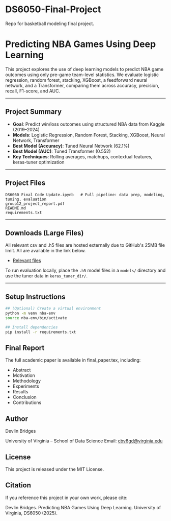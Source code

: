 # DS6050-Final-Project
Repo for basketball modeling final project.

# Predicting NBA Games Using Deep Learning

This project explores the use of deep learning models to predict NBA game outcomes using only pre-game team-level statistics. We evaluate logistic regression, random forest, stacking, XGBoost, a feedforward neural network, and a Transformer, comparing them across accuracy, precision, recall, F1-score, and AUC.

---

## Project Summary

- **Goal**: Predict win/loss outcomes using structured NBA data from Kaggle (2019–2024)
- **Models**: Logistic Regression, Random Forest, Stacking, XGBoost, Neural Network, Transformer
- **Best Model (Accuracy)**: Tuned Neural Network (62.1%)
- **Best Model (AUC)**: Tuned Transformer (0.552)
- **Key Techniques**: Rolling averages, matchups, contextual features, keras-tuner optimization

---

## Project Files

```text
DS6060 Final Code Update.ipynb   # Full pipeline: data prep, modeling, tuning, evaluation
group12_project_report.pdf
README.md
requirements.txt
```

---

## Downloads (Large Files)

All relevant csv and .h5 files are hosted externally due to GitHub's 25MB file limit. All are available in the link below.

- [Relevant files](https://drive.google.com/drive/folders/1iR8G5DNYTqL-EKp-sLve89Y1xEkXbjPz?usp=sharing)

To run evaluation locally, place the `.h5` model files in a `models/` directory and use the tuner data in `keras_tuner_dir/`.

---

## Setup Instructions
```bash
## (Optional) Create a virtual environment
python -m venv nba-env
source nba-env/bin/activate

## Install dependencies
pip install -r requirements.txt
```

## Final Report
The full academic paper is available in final_paper.tex, including:

- Abstract
- Motivation
- Methodology
- Experiments
- Results
- Conclusion
- Contributions

## Author
Devlin Bridges

University of Virginia – School of Data Science
Email: cbv6gd@virginia.edu

## License

This project is released under the MIT License.

## Citation

If you reference this project in your own work, please cite:

Devlin Bridges. Predicting NBA Games Using Deep Learning. University of Virginia, DS6050 (2025).

